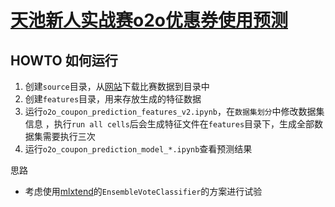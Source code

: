 # [天池新人实战赛o2o优惠券使用预测](https://tianchi.aliyun.com/competition/entrance/231593/introduction)

## HOWTO 如何运行

1. 创建`source`目录，从[网站](https://tianchi.aliyun.com/competition/entrance/231593/information)下载比赛数据到目录中
2. 创建`features`目录，用来存放生成的特征数据
3. 运行`o2o_coupon_prediction_features_v2.ipynb`，在`数据集划分`中修改数据集信息 ，执行`run all cells`后会生成特征文件在`features`目录下，生成全部数据集需要执行三次
4. 运行`o2o_coupon_prediction_model_*.ipynb`查看预测结果


思路

+ 考虑使用[mlxtend](https://rasbt.github.io/mlxtend/)的`EnsembleVoteClassifier`的方案进行试验
